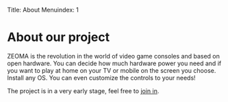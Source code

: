 Title: About
Menuindex: 1

# About our project

ZEOMA is the revolution in the world of video game consoles and based on open
hardware. You can decide how much hardware power you need and if you want to
play at home on your TV or mobile on the screen you choose. Install any OS. You
can even customize the controls to your needs!

The project is in a very early stage, feel free to
[join in]({filename}/pages/join.md).